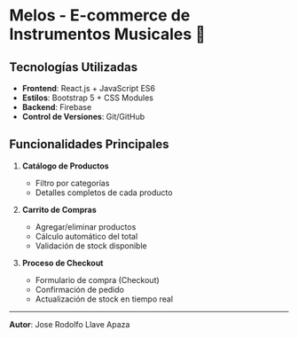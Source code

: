 # Melos - E-commerce de Instrumentos Musicales 🎸

## Tecnologías Utilizadas
- **Frontend**: React.js + JavaScript ES6
- **Estilos**: Bootstrap 5 + CSS Modules
- **Backend**: Firebase
- **Control de Versiones**: Git/GitHub

## Funcionalidades Principales

1. **Catálogo de Productos**  
   - Filtro por categorías  
   - Detalles completos de cada producto

2. **Carrito de Compras**  
   - Agregar/eliminar productos  
   - Cálculo automático del total  
   - Validación de stock disponible  

3. **Proceso de Checkout**  
   - Formulario de compra (Checkout) 
   - Confirmación de pedido  
   - Actualización de stock en tiempo real  

---

**Autor**: Jose Rodolfo Llave Apaza  
